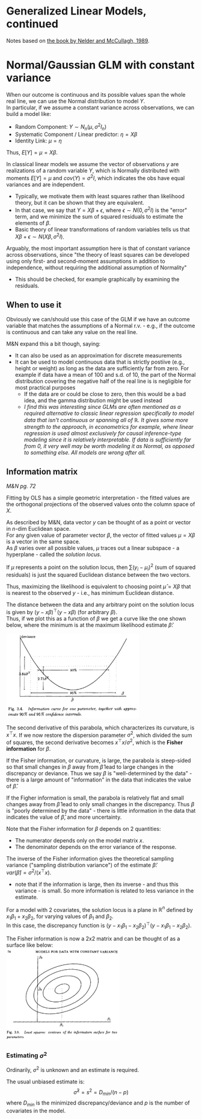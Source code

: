 
# Generalized Linear Models, continued

Notes based on [the book by Nelder and McCullagh, 1989](https://www.utstat.toronto.edu/~brunner/oldclass/2201s11/readings/glmbook.pdf).



# Normal/Gaussian GLM with constant variance

When our outcome is continuous and its possible values span the whole real line, we can use the Normal distribution to model $Y$.  
In particular, if we assume a constant variance across observations, we can build a model like:  
- Random Component: $Y \sim N_n(\mu, \sigma^2 I_n)$
- Systematic Component / Linear predictor: $\eta = X \beta$
- Identity Link: $\mu = \eta$  

Thus, $E[Y] = \mu = X \beta$.  

In classical linear models we assume the vector of observations $y$ are realizations of a random variable $Y$, which is Normally distributed with moments $E[Y] = \mu$ and $cov(Y) = \sigma^2 I$, which indicates the obs have equal variances and are independent.  
- Typically, we motivate them with least squares rather than likelihood theory, but it can be shown that they are equivalent.  
- In that case, we say that $Y = X \beta + \epsilon$, where $\epsilon \sim N(0, \sigma^2 I)$ is the "error" term, and we minimize the sum of squared residuals to estimate the elements of $\beta$.
- Basic theory of linear transformations of random variables tells us that $X \beta + \epsilon \sim N(X \beta, \sigma^2 I)$.

Arguably, the most important assumption here is that of constant variance across observations, since "the theory of least squares can be developed using only first- and second-moment assumptions in addition to independence, without requiring the additional assumption of Normality"
- This should be checked, for example graphically by examining the residuals.


## When to use it

Obviously we can/should use this case of the GLM if we have an outcome variable that matches the assumptions of a Normal r.v. - e.g., if the outcome is continuous and can take any value on the real line.  

M&N expand this a bit though, saying:
- It can also be used as an approximation for discrete measurements
- It can be used to model continuous data that is strictly postiive (e.g., height or weight) as long as the data are sufficiently far from zero. For example if data have a mean of 100 and s.d. of 10, the part of the Normal distribution covering the negative half of the real line is is negligible for most practical purposes
    - If the data are or could be close to zero, then this would be a bad idea, and the gamma distribution might be used instead
    - *I find this was interesting since GLMs are often mentioned as a required alternative to classic linear regression specifically to model data that isn't continuous or spanning all of $\mathbb{R}$. It gives some more strength to the approach, in econometrics for example, where linear regression is used almost exclusively for causal inference-type modeling since it is relatively interpretable. If data is sufficiently far from 0, it very well may be worth modeling it as Normal, as opposed to something else. All models are wrong after all.*     



## Information matrix

*M&N pg. 72*  

Fitting by OLS has a simple geometric interpretation - the fitted values are the orthogonal projections of the observed values onto the column space of $X$.  

As described by M&N, data vector $y$ can be thought of as a point or vector in $n$-dim Euclidean space.  
For any given value of parameter vector $\beta$, the vector of fitted values $\mu = X \beta$ is a vector in the same space.  
As $\beta$ varies over all possible values, $\mu$ traces out a linear subspace - a hyperplane - called the *solution locus*.

If $\mu$ represents a point on the solution locus, then $\sum (y_i - \mu_i)^2$ (sum of squared residuals) is just the squared Euclidean distance between the two vectors.  

Thus, maximizing the likelihood is equivalent to choosing point $\hat{\mu} = X \beta$ that is nearest to the observed $y$ - i.e., has minimum Euclidean distance.  


The distance between the data and any arbitrary point on the solution locus is given by $(y - x \beta)^\top (y - x \beta)$ (for arbitrary $\beta$).  
Thus, if we plot this as a function of $\beta$ we get a curve like the one shown below, where the minimum is at the maximum likelihood estimate $\hat{\beta}$:

<img src="./assets/information_curve.png" width="70%">


The second derivative of this parabola, which characterizes its curvature, is $x^\top x$. If we now restore the dispersion parameter $\sigma^2$, which divided the sum of squares, the second derivative becomes $x^\top x / \sigma^2$, which is the **Fisher information** for $\beta$.  

If the Fisher information, or curvature, is large, the parabola is steep-sided so that small changes in $\beta$ away from $\hat{\beta}$ lead to large changes in the discrepancy or deviance. Thus we say $\beta$ is "well-determined by the data" - there is a large amount of "information" in the data that indicates the value of $\hat{\beta}$.   

If the Figher information is small, the parabola is relatively flat and small changes away from $\hat{\beta}$ lead to only small changes in the discrepancy. Thus $\beta$ is "poorly determined by the data" - there is little information in the data that indicates the value of $\hat{\beta}$, and more uncertainty.  


Note that the Fisher information for $\beta$ depends on 2 quantities:  
- The numerator depends only on the model matrix $x$.
- The denominator depends on the error variance of the response.  

The inverse of the Fisher information gives the theoretical sampling variance ("sampling distribution variance") of the estimate $\hat{\beta}$:  
$var(\hat{\beta}) = \sigma^2 / (x^\top x)$.  
- note that if the information is large, then its inverse - and thus this variance - is small. So more information is related to less variance in the estimate.

For a model with 2 covariates, the solution locus is a plane in $\mathbb{R}^n$ defined by $x_1 \beta_1 + x_2 \beta_2$, for varying values of $\beta_1$ and $\beta_2$.  
In this case, the discrepancy function is $(y - x_1 \beta_1 - x_2 \beta_2)^\top (y - x_1 \beta_1 - x_2 \beta_2)$.

The Fisher information is now a 2x2 matrix and can be thought of as a surface like below:  
<img src="./assets/fisher_information_surface.png" width="60%">



### Estimating $\sigma^2$

Ordinarily, $\sigma^2$ is unknown and an estimate is required. 

The usual unbiased estimate is:  
$$
\hat{\sigma}^2 = s^2 = D_{min} / (n - p)
$$
where $D_{min}$ is the minimized discrepancy/deviance and $p$ is the number of covariates in the model.  

